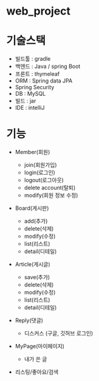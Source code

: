 # web_project

# 기술스택
- 빌드툴 : gradle
- 백엔드 : Java / spring Boot
- 프론트 : thymeleaf
- ORM : Spring data JPA
- Spring Security
- DB : MySQL
- 빌드 : jar
- IDE : intelliJ
 
# 기능
- Member(회원)
  - join(회원가입)
  - login(로그인)
  - logout(로그아웃)
  - delete account(탈퇴)
  - modify(회원 정보 수정)
  
- Board(게시판)
  - add(추가)
  - delete(삭제)
  - modify(수정)
  - list(리스트)
  - detail(디테일)

- Article(게시글)
  - save(추가)
  - delete(삭제)
  - modify(수정)
  - list(리스트)
  - detail(디테일)
  
- Reply(댓글)
  - 디스커스 (구글, 깃허브 로그인)
  
- MyPage(마이페이지)
  - 내가 쓴 글
  
- 리스팅/좋아요/검색
